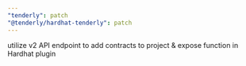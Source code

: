 ```yaml
---
"tenderly": patch
"@tenderly/hardhat-tenderly": patch
---
```


utilize v2 API endpoint to add contracts to project & expose function in Hardhat plugin
